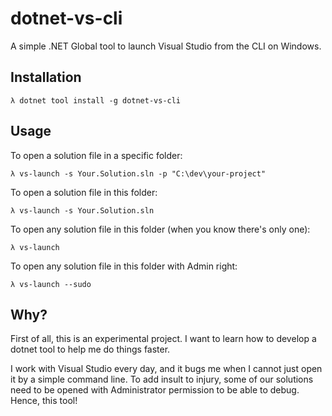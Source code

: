 # dotnet-vs-cli

A simple .NET Global tool to launch Visual Studio from the CLI on Windows.

## Installation

```shell
λ dotnet tool install -g dotnet-vs-cli
```

## Usage

To open a solution file in a specific folder:
```shell
λ vs-launch -s Your.Solution.sln -p "C:\dev\your-project"
```
To open a solution file in this folder:
```shell
λ vs-launch -s Your.Solution.sln
```
To open any solution file in this folder (when you know there's only one):
```shell
λ vs-launch
```
To open any solution file in this folder with Admin right:
```shell
λ vs-launch --sudo
```

## Why?

First of all, this is an experimental project. I want to learn how to develop
a dotnet tool to help me do things faster.

I work with Visual Studio every day, and it bugs me when I cannot just open it
by a simple command line. To add insult to injury, some of our solutions need
to be opened with Administrator permission to be able to debug. Hence, this tool!